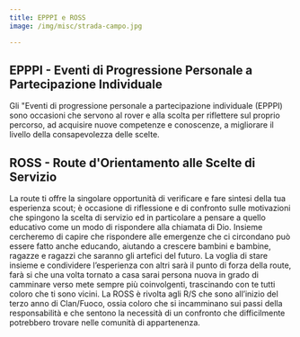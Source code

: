 ```yaml
---
title: EPPPI e ROSS
image: /img/misc/strada-campo.jpg

---
```


## EPPPI - Eventi di Progressione Personale a Partecipazione Individuale

Gli "Eventi di progressione personale a partecipazione individuale (EPPPI) sono occasioni che servono al rover e alla scolta per riflettere sul proprio percorso, ad acquisire nuove competenze e conoscenze, a migliorare il livello della consapevolezza delle scelte.

## ROSS - Route d'Orientamento alle Scelte di Servizio

La route ti offre la singolare opportunità di verificare e fare sintesi della tua esperienza scout; è occasione di riflessione e di confronto sulle motivazioni che spingono la scelta di servizio ed in particolare a pensare a quello educativo come un modo di rispondere alla chiamata di Dio. Insieme cercheremo di capire che rispondere alle emergenze che ci circondano può essere fatto anche educando, aiutando a crescere bambini e bambine, ragazze e ragazzi che saranno gli artefici del futuro. La voglia di stare insieme e condividere l’esperienza con altri sarà il punto di forza della route, farà si che una volta tornato a casa sarai persona nuova in grado di camminare verso mete sempre più coinvolgenti, trascinando con te tutti coloro che ti sono vicini.
La ROSS è rivolta agli R/S che sono all’inizio del terzo anno di Clan/Fuoco, ossia coloro che si incamminano sui passi della responsabilità e che sentono la necessità di un confronto che difficilmente potrebbero trovare nelle comunità di appartenenza.
